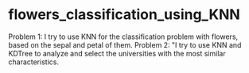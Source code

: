 # flowers_classification_using_KNN
Problem 1: I try to use KNN for the classification problem with flowers, based on the sepal and petal of them.
Problem 2: "I try to use KNN and KDTree to analyze and select the universities with the most similar characteristics.
